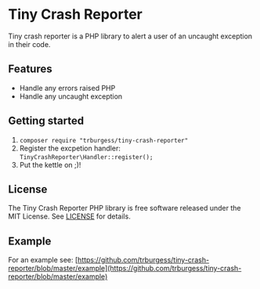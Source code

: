 # Tiny Crash Reporter
Tiny crash reporter is a PHP library to alert a user of an uncaught exception in their code.

## Features

* Handle any errors raised PHP
* Handle any uncaught exception

## Getting started

1. `composer require "trburgess/tiny-crash-reporter"`
2. Register the excpetion handler: `TinyCrashReporter\Handler::register();
`
3. Put the kettle on ;)!

## License

The Tiny Crash Reporter PHP library is free software released under the MIT License. See [LICENSE](LICENSE) for details.

## Example

For an example see: [https://github.com/trburgess/tiny-crash-reporter/blob/master/example](https://github.com/trburgess/tiny-crash-reporter/blob/master/example)
